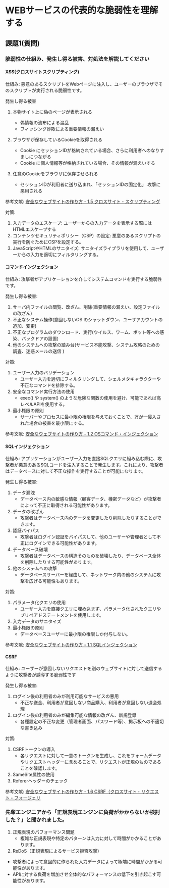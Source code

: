 # WEBサービスの代表的な脆弱性を理解する

## 課題1(質問)

### 脆弱性の仕組み、発生し得る被害、対処法を解説してください

#### XSS(クロスサイトスクリプティング)

仕組み: 悪意のあるスクリプトをWebページに注入し、ユーザーのブラウザでそのスクリプトが実行される脆弱性です。

発生し得る被害
1. 本物サイト上に偽のページが表示される
    - 偽情報の流布による混乱
    - フィッシング詐欺による重要情報の漏えい
2. ブラウザが保存しているCookieを取得される
    - Cookie にセッションIDが格納されている場合、さらに利用者へのなりすましにつながる
    - Cookie に個人情報等が格納されている場合、その情報が漏えいする

3. 任意のCookieをブラウザに保存させられる
    -  セッションIDが利用者に送り込まれ、「セッションIDの固定化」 攻撃に悪用される
    
参考文献: [安全なウェブサイトの作り方 - 1.5 クロスサイト・スクリプティング](https://www.ipa.go.jp/security/vuln/websecurity/cross-site-scripting.html)

対策: 
1. 入力データのエスケープ: ユーザーからの入力データを表示する際にはHTMLエスケープする
2. コンテンツセキュリティポリシー（CSP）の設定: 悪意のあるスクリプトの実行を防ぐためにCSPを設定する。
3. JavaScriptやHTMLのサニタイズ: サニタイズライブラリを使用して、ユーザーからの入力を適切にフィルタリングする。

#### コマンドインジェクション

仕組み: 攻撃者がアプリケーションを介してシステムコマンドを実行する脆弱性です。

発生し得る被害:
1. サーバ内ファイルの閲覧、改ざん、削除(重要情報の漏えい、設定ファイルの改ざん)
2. 不正なシステム操作(意図しないOS のシャットダウン、ユーザアカウントの追加、変更)
3. 不正なプログラムのダウンロード、実行(ウイルス、ワーム、ボット等への感染、バックドアの設置)
4. 他のシステムへの攻撃の踏み台(サービス不能攻撃、システム攻略のための調査、迷惑メールの送信 )

対策:
1. ユーザー入力のバリデーション 
    -  ユーザー入力を適切にフィルタリングして、シェルメタキャラクターや不正なコマンドを排除する。
2. 安全なコマンド実行方法の使用
    -  exec() や system() のような危険な関数の使用を避け、可能であれば高レベルAPIを使用する。
3. 最小権限の原則
    - サーバーやプロセスに最小限の権限を与えておくことで、万が一侵入された場合の被害を最小限にする。

参考文献: [安全なウェブサイトの作り方 - 1.2 OSコマンド・インジェクション](https://www.ipa.go.jp/security/vuln/websecurity/os-command.html)

#### SQLインジェクション

仕組み: アプリケーションがユーザー入力を直接SQLクエリに組み込む際に、攻撃者が悪意のあるSQLコードを注入することで発生します。これにより、攻撃者はデータベースに対して不正な操作を実行することが可能になります。

発生し得る被害:
1. データ漏洩
    - データベース内の敏感な情報（顧客データ、機密データなど）が攻撃者によって不正に取得される可能性があります。
2. データの改ざん
    - 攻撃者はデータベース内のデータを変更したり削除したりすることができます。
3. 認証バイパス
    - 攻撃者はログイン認証をバイパスして、他のユーザーや管理者として不正にログインできる可能性があります。
4. データベース破壊
    - 攻撃者はデータベースの構造そのものを破壊したり、データベース全体を削除したりする可能性があります。
5. 他のシステムへの攻撃
    - データベースサーバーを経由して、ネットワーク内の他のシステムに攻撃を広げる可能性もあります。
    
対策:
1. パラメータ化クエリの使用
    - ユーザー入力を直接クエリに埋め込まず、パラメータ化されたクエリやプリペアドステートメントを使用します。 
2. 入力データのサニタイズ
3. 最小権限の原則
    - データベースユーザーに最小限の権限しか付与しない。 

参考文献: [安全なウェブサイトの作り方 - 1.1 SQLインジェクション](https://www.ipa.go.jp/security/vuln/websecurity/sql.html)

#### CSRF
仕組み: ユーザーが意図しないリクエストを別のウェブサイトに対して送信するように攻撃者が誘導する脆弱性です

発生し得る被害:
1. ログイン後の利用者のみが利用可能なサービスの悪用
    - 不正な送金、利用者が意図しない商品購入、利用者が意図しない退会処理
2. ログイン後の利用者のみが編集可能な情報の改ざん、新規登録
    - 各種設定の不正な変更（管理者画面、パスワード等）、掲示板への不適切な書き込み

対策:
1. CSRFトークンの導入
    - 各リクエストに対して一意のトークンを生成し、これをフォームデータやリクエストヘッダーに含めることで、リクエストが正規のものであることを確認します。 
2. SameSite属性の使用
3. Refererヘッダーのチェック

    
参考文献: [安全なウェブサイトの作り方 - 1.6 CSRF（クロスサイト・リクエスト・フォージェリ](https://www.ipa.go.jp/security/vuln/websecurity/csrf.html)


### 先輩エンジニアから「正規表現エンジンに負荷がかからないか検討した？」と聞かれました。

1. 正規表現のパフォーマンス問題
   - 複雑な正規表現や特定のパターンは入力に対して時間がかかることがあります。
2. ReDoS（正規表現によるサービス拒否攻撃）
- 攻撃者によって意図的に作られた入力データによって極端に時間がかかる可能性があります。
- APIに対する負荷を増加させ全体的なパフォーマンスの低下を引き起こす可能性があります。